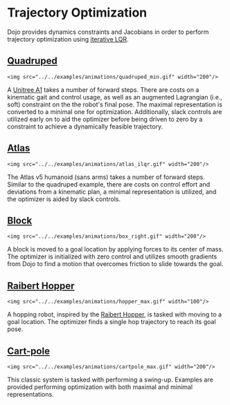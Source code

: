 # Trajectory Optimization

Dojo provides dynamics constraints and Jacobians in order to perform trajectory optimization using [iterative LQR](https://github.com/thowell/IterativeLQR.jl). 

## [Quadruped](../../examples/trajectory_optimization/quadruped_min.jl)

```@raw html
<img src="../../examples/animations/quadruped_min.gif" width="200"/>
```

A [Unitree A1](https://www.unitree.com/products/a1/) takes a number of forward steps. There are costs on a kinematic gait and control usage, as well as an augmented Lagrangian (i.e., soft) constraint on the the robot's final pose. The maximal representation is converted to a minimal one for optimization. Additionally, slack controls are utilized early on to aid the optimizer before being driven to zero by a constraint to achieve a dynamically feasible trajectory.

## [Atlas](../../examples/trajectory_optimization/atlas_min.jl)

```@raw html
<img src="../../examples/animations/atlas_ilqr.gif" width="200"/>
```

The Atlas v5 humanoid (sans arms) takes a number of forward steps. Similar to the quadruped example, there are costs on control effort and deviations from a kinematic plan, a minimal representation is utilized, and the optimizer is aided by slack controls.

## [Block](../../examples/trajectory_optimization/box.jl)

```@raw html
<img src="../../examples/animations/box_right.gif" width="200"/>
```

A block is moved to a goal location by applying forces to its center of mass. The optimizer is initialized with zero control and utilizes smooth gradients from Dojo to find a motion that overcomes friction to slide towards the goal.

## [Raibert Hopper](../../examples/trajectory_optimization/hopper_max.jl)

```@raw html
<img src="../../examples/animations/hopper_max.gif" width="100"/>
```

A hopping robot, inspired by the [Raibert Hopper](https://dspace.mit.edu/handle/1721.1/6820), is tasked with moving to a goal location. The optimizer finds a single hop trajectory to reach its goal pose.

## [Cart-pole](../../examples/trajectory_optimization/cartpole_max.jl)

```@raw html
<img src="../../examples/animations/cartpole_max.gif" width="200"/>
```

This classic system is tasked with performing a swing-up. Examples are provided performing optimization with both maximal and minimal representations. 